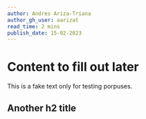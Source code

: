 ```yaml
---
author: Andres Ariza-Triana
author_gh_user: aarizat
read_time: 2 mins
publish_date: 15-02-2023
---
```


# Content to fill out later

This is a fake text only for testing porpuses.

## Another h2 title